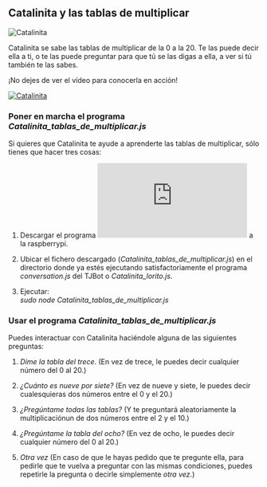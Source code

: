 

## Catalinita y las tablas de multiplicar

![Catalinita](https://github.com/watsonvaclase/Propuestas/blob/master/Catalinita/Catalinita.png)
<br>

Catalinita se sabe las tablas de multiplicar de la 0 a la 20. Te las puede decir ella a ti, o te las puede preguntar para que tú se las digas a ella, a ver si tú también te las sabes.

¡No dejes de ver el vídeo para conocerla en acción!

[![Catalinita](https://github.com/watsonvaclase/Propuestas/blob/master/Catalinita/Catalinita_video.png)](https://ibm.ent.box.com/file/464860317152)

### Poner en marcha el programa _Catalinita\_tablas\_de\_multiplicar.js_
Si quieres que Catalinita te ayude a aprenderte las tablas de multiplicar, sólo tienes que hacer tres cosas:

1) Descargar el programa ![Catalinita_tablas_de_multiplicar.js](https://github.com/watsonvaclase/Propuestas/blob/master/Catalinita/Catalinita_tablas_de_multiplicar.js) a la raspberrypi.

2) Ubicar el fichero descargado (_Catalinita\_tablas\_de\_multiplicar.js_) en el directorio donde ya estés ejecutando satisfactoriamente el programa _conversation.js_ del TJBot o _Catalinita\_lorito.js_.

3) Ejecutar: <br>
_sudo node Catalinita\_tablas\_de\_multiplicar.js_

### Usar el programa _Catalinita\_tablas\_de\_multiplicar.js_
Puedes interactuar con Catalinita haciéndole alguna de las siguientes preguntas:

1) _Dime la tabla del trece_. (En vez de trece, le puedes decir cualquier número del 0 al 20.) 

2) _¿Cuánto es nueve por siete?_ (En vez de nueve y siete, le puedes decir cualesquieras dos números entre el 0 y el 20.)

3) _¿Pregúntame todas las tablas?_ (Y te preguntará aleatoriamente la multiplicaciónun de dos números entre el 2 y el 10.)

4) _¿Pregúntame la tabla del ocho?_ (En vez de ocho, le puedes decir cualquier número del 0 al 20.)

5) _Otra vez_ (En caso de que le hayas pedido que te pregunte ella, para pedirle que te vuelva a preguntar con las mismas condiciones, puedes repetirle la pregunta o decirle simplemente _otra vez_.)


